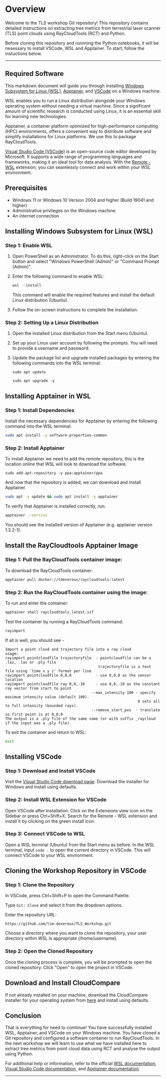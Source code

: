 # Overview

Welcome to the TLS workshop Git repository! This repository contains detailed instructions on extracting tree metrics from terrestrial laser scanner (TLS) point clouds using RayCloudTools (RCT) and Python. 

Before cloning this repository and runnning the Python notebooks, it will be nesessary to install VSCode, WSL and Apptainer. To start, follow the instuctions below.

---

## Required Software

This markdown document will guide you through installing [Windows Subsystem for Linux (WSL)](https://docs.microsoft.com/en-us/windows/wsl/install), [Apptainer](https://apptainer.org/), and [VSCode](https://code.visualstudio.com/) on a Windows machine.

WSL enables you to run a Linux distribution alongside your Windows operating system without needing a virtual machine. Since a significant amount of scientific research is conducted using Linux, it is an essential skill for learning new technologies.

Apptainer, a container platform optimized for high-performance computing (HPC) environments, offers a convenient way to distribute software and simplify installations for Linux platforms. We use this to package RayCloudTools.

[Visual Studio Code (VSCode)](https://code.visualstudio.com/) is an open-source code editor developed by Microsoft. It supports a wide range of programming languages and frameworks, making it an ideal tool for data analysis. With the [Remote - WSL](https://marketplace.visualstudio.com/items?itemName=ms-vscode-remote.remote-wsl) extension, you can seamlessly connect and work within your WSL environment.


## Prerequisites

- Windows 11 or Windows 10 Version 2004 and higher (Build 19041 and higher)
- Administrative privileges on the Windows machine
- An internet connection

## Installing Windows Subsystem for Linux (WSL)

### Step 1: Enable WSL

1. Open PowerShell as an Administrator. To do this, right-click on the Start button and select "Windows PowerShell (Admin)" or "Command Prompt (Admin)".
   
2. Enter the following command to enable WSL:

   ```powershell
   wsl --install
   ```

   This command will enable the required features and install the default Linux distribution (Ubuntu).

2. Follow the on-screen instructions to complete the installation.

### Step 2: Setting Up a Linux Distribution

1. Open the installed Linux distribution from the Start menu (Ubuntu).
2. Set up your Linux user account by following the prompts. You will need to provide a username and password.
3. Update the package list and upgrade installed packages by entering the following commands into the WSL terminal:

   ```
   sudo apt update
   ```
   ```
   sudo apt upgrade -y
   ```

## Installing Apptainer in WSL

### Step 1: Install Dependencies

Install the necessary dependencies for Apptainer by entering the following command into the WSL terminal:

   ```bash
   sudo apt install -y software-properties-common
   ```
### Step 2: Install Apptainer
To install Apptainer we need to add the remote repository, this is the location online that WSL will look to download the software.
   ```
   sudo add-apt-repository -y ppa:apptainer/ppa
   ```
And now that the repository is added, we can download and install Apptainer.
   ```bash
   sudo apt -y update && sudo apt install -y apptainer
   ```
To verify that Apptainer is installed correctly, run:

   ```bash
   apptainer --version
   ```
You should see the installed version of Apptainer (e.g. apptainer version 1.3.2-1).

## Install the RayCloudtools Apptainer Image

### Step 1: Pull the RayCloudTools container image:

To download the RayCloudTools container:

   ```bash
   apptainer pull docker://tdevereux/raycloudtools:latest
   ```
### Step 2: Run the RayCloudTools container using the image:

To run and enter the container:

   ```bash
   apptainer shell raycloudtools_latest.sif
   ```

Test the container by running a RayCloudTools command:

   ```bash
   rayimport
   ```
If all is well, you should see - 
   ```
   Import a point cloud and trajectory file into a ray cloud
   usage:
   rayimport pointcloudfile trajectoryfile  - pointcloudfile can be a .laz, .las or .ply file
                                             trajectoryfile is a text file using 'time x y z' format per line
   rayimport pointcloudfile 0,0,0           - use 0,0,0 as the sensor location
   rayimport pointcloudfile ray 0,0,-10     - use 0,0,-10 as the constant ray vector from start to point
                                          --max_intensity 100 - specify maximum intensity value (default 100).
                                                               0 sets all to full intensity (bounded rays).
                                          --remove_start_pos  - translate so first point is at 0,0,0
   The output is a .ply file of the same name (or with suffix _raycloud if the input was a .ply file).
   ```
To exit the container and return to WSL:

   ```bash
   exit
   ```
## Installing VSCode

### Step 1: Download and Install VSCode

   Visit the [Visual Studio Code download page](https://code.visualstudio.com/download).
   Download the installer for Windows and install using defaults.

### Step 2: Install WSL Extension for VSCode

   Open VSCode after installation.
   Click on the Extensions view icon on the Sidebar or press Ctrl+Shift+X.
   Search for the Remote - WSL extension and install it by clicking on the green install icon.

### Step 3: Connect VSCode to WSL

   Open a WSL terminal (Ubuntu) from the Start menu as before.
   In the WSL terminal, input ```code .``` to open the current directory in VSCode. This will connect VSCode to your WSL environment.


## Cloning the Workshop Repository in VSCode
### Step 1: Clone the Repository

   In VSCode, press Ctrl+Shift+P to open the Command Palette.

   Type ```Git: Clone``` and select it from the dropdown options.

   Enter the repository URL:
   ```
   https://github.com/tim-devereux/TLS_Workshop.git
   ```
   Choose a directory where you want to clone the repository, your user directory within WSL is appropriate (/home/username).

### Step 2: Open the Cloned Repository

   Once the cloning process is complete, you will be prompted to open the cloned repository. Click "Open" to open the project in VSCode.


## Download and Install CloudCompare

   If not already installed on your machine, download the CloudCompare installer for your operating system from [here](https://www.danielgm.net/cc/) and install using defaults. 

## Conclusion

That is everything for need to comtinue! You have successfully installed WSL, Apptainer, and VSCode on your Windows machine. You have cloned a Git repository and configured a software container to run RayCloudTools. In the next workshop we will learn to use what we have installed here to extract tree metrics from point cloud data using RCT and analyse the output using Python.

For additional help or information, refer to the official [WSL documentation](https://docs.microsoft.com/en-us/windows/wsl/), [Visual Studio Code documentation](https://code.visualstudio.com/docs), and [Apptainer documentation](https://apptainer.org/docs/).

---
